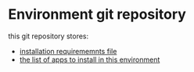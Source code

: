 # Environment git repository

this git repository stores:
 
 * [installation requirememnts file](jx-requirements.yml) 
 * [the list of apps to install in this environment](jx-apps.yml)